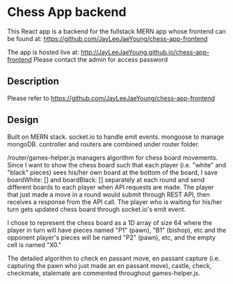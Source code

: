 # Chess App backend

This React app is a backend for the fullstack MERN app whose frontend can be found at:
https://github.com/JayLeeJaeYoung/chess-app-frontend

The app is hosted live at: http://JayLeeJaeYoung.github.io/chess-app-frontend
Please contact the admin for access password

## Description

Please refer to https://github.com/JayLeeJaeYoung/chess-app-frontend

## Design

Built on MERN stack.
socket.io to handle emit events.
mongoose to manage mongoDB.
controller and routers are combined under router folder.

/router/games-helper.js managers algorithm for chess board movements.
Since I want to show the chess board such that each player (i.e. "white" and "black" pieces) sees his/her own board at the bottom of the board, I save boardWhite: [] and boardBlack: [] separately at each round and send different boards to each player when API requests are made. The player that just made a move in a round would submit through REST API, then receives a response from the API call. The player who is waiting for his/her turn gets updated chess board through socket.io's emit event.

I chose to represent the chess board as a 1D array of size 64 where the player in turn will have pieces named "P1" (pawn), "B1" (bishop), etc and the opponent player's pieces will be named "P2" (pawn), etc, and the empty cell is named "X0." 

The detailed algorithm to check en passant move, en passant capture (i.e. capturing the pawn who just made an en passant move), castle, check, checkmate, stalemate are commented throughout games-helper.js.


